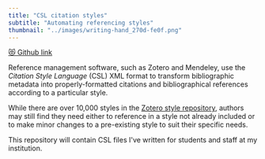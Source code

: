 ```yaml
---
title: "CSL citation styles"
subtitle: "Automating referencing styles"
thumbnail: "../images/writing-hand_270d-fe0f.png"
---
```


[😻 Github link](https://github.com/harrybartholomew/CSL_styles)

Reference management software, such as Zotero and Mendeley, use the *Citation Style Language* (CSL) XML format to
transform
bibliographic metadata into properly-formatted citations and bibliographical references according to a particular style.

While there are over 10,000 styles in the [Zotero style repository](https://www.zotero.org/styles), authors may still
find they need either to reference in a style not already included or to make minor changes to a pre-existing style to
suit their specific needs.

This repository will contain CSL files I've written for students and staff at my institution.